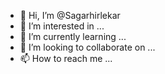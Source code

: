 - 👋 Hi, I’m @Sagarhirlekar
- 👀 I’m interested in ...
- 🌱 I’m currently learning ...
- 💞️ I’m looking to collaborate on ...
- 📫 How to reach me ...

<!---
Sagarhirlekar/Sagarhirlekar is a ✨ special ✨ repository because its `README.md` (this file) appears on your GitHub profile.
You can click the Preview link to take a look at your changes.
--->
